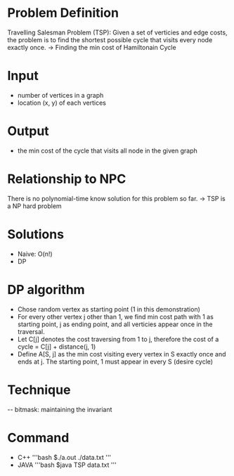 # Problem Definition
Travelling Salesman Problem (TSP):
    Given a set of verticies and edge costs, the problem is to find the shortest possible cycle that visits every node exactly once. -> Finding the min cost of Hamiltonain Cycle

# Input
- number of vertices in a graph
- location (x, y) of each vertices

# Output
- the min cost of the cycle that visits all node in the given graph

# Relationship to NPC
There is no polynomial-time know solution for this problem so far. -> TSP is a NP hard problem

# Solutions
- Naive: O(n!)
- DP

# DP algorithm
- Chose random vertex as starting point (1 in this demonstration)
- For every other vertex j other than 1, we find min cost path with 1 as starting point, j as ending point, and all verticies appear once in the traversal.
- Let C[j] denotes the cost traversing from 1 to j, therefore the cost of a cycle = C[j] + distance(j, 1)
- Define A[S, j] as the min cost visiting every vertex in S exactly once and ends at j. The starting point, 1 must appear in every S (desire cycle)

# Technique 
-- bitmask: maintaining the invariant

# Command
- C++
'''bash
$./a.out ./data.txt
'''
- JAVA
'''bash
$java TSP
data.txt
'''